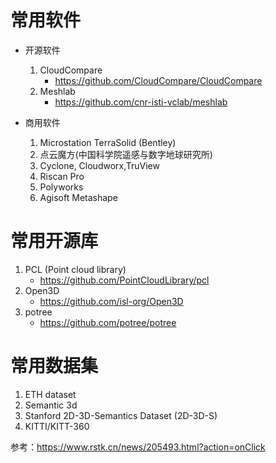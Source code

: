 

# 常用软件



* 开源软件
  1. CloudCompare
     * https://github.com/CloudCompare/CloudCompare
  2. Meshlab
     * https://github.com/cnr-isti-vclab/meshlab



* 商用软件
  1. Microstation TerraSolid (Bentley)
  2. 点云魔方(中国科学院遥感与数字地球研究所)
  3. Cyclone, Cloudworx,TruView
  4. Riscan Pro
  5. Polyworks
  6. Agisoft Metashape



# 常用开源库

1. PCL (Point cloud library)
   * https://github.com/PointCloudLibrary/pcl
2. Open3D
   * https://github.com/isl-org/Open3D
3. potree
   * https://github.com/potree/potree





# 常用数据集

1. ETH dataset
2. Semantic 3d
3. Stanford 2D-3D-Semantics Dataset (2D-3D-S)
4. KITTI/KITT-360







参考：https://www.rstk.cn/news/205493.html?action=onClick